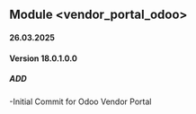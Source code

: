 ## Module <vendor_portal_odoo>

#### 26.03.2025
#### Version 18.0.1.0.0
##### ADD
-Initial Commit for Odoo Vendor Portal
